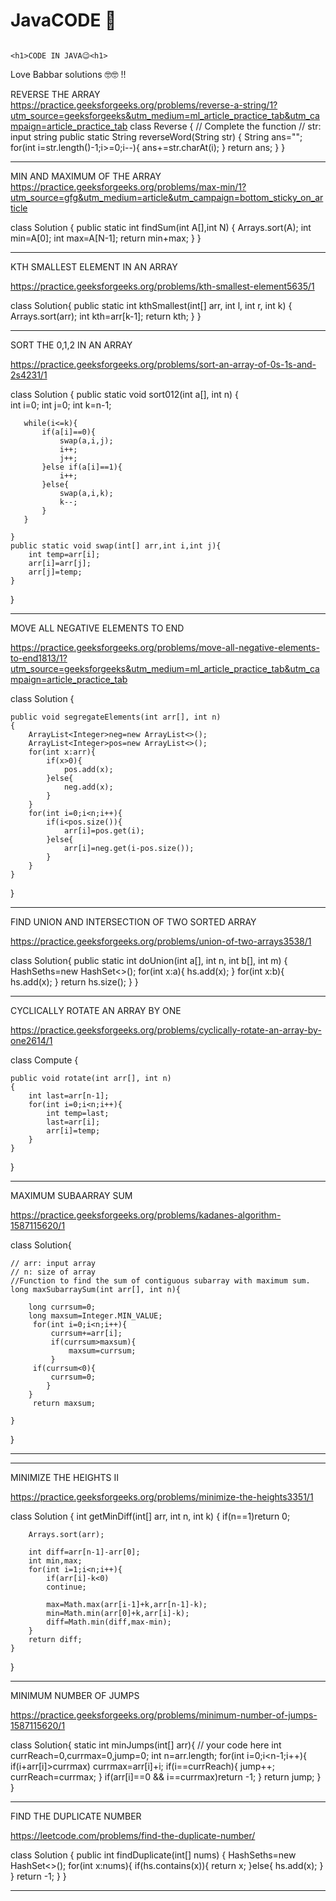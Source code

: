 # JavaCODE 🥀

                                                                      <h1>CODE IN JAVA😉<h1>

Love Babbar solutions 🤓🤓 !! 



REVERSE THE ARRAY
https://practice.geeksforgeeks.org/problems/reverse-a-string/1?utm_source=geeksforgeeks&utm_medium=ml_article_practice_tab&utm_campaign=article_practice_tab
class Reverse
{
    // Complete the function
    // str: input  string
    public static String reverseWord(String str)
    {
        String ans="";
        for(int i=str.length()-1;i>=0;i--){
            ans+=str.charAt(i);
        }
        return ans;
   }
}

---------------------------------------------------------------------------------------------------------------------------------------------------------------------------------

MIN AND MAXIMUM OF THE ARRAY
https://practice.geeksforgeeks.org/problems/max-min/1?utm_source=gfg&utm_medium=article&utm_campaign=bottom_sticky_on_article 

class Solution
{ 
    public static int findSum(int A[],int N) 
    {
       Arrays.sort(A);
       int min=A[0];
       int max=A[N-1];
       return min+max;
    }
}

-----------------------------------------------------------------------------------------------------------------------------------------------------------------------------

KTH SMALLEST ELEMENT IN AN ARRAY

https://practice.geeksforgeeks.org/problems/kth-smallest-element5635/1

class Solution{
    public static int kthSmallest(int[] arr, int l, int r, int k) 
    { 
        Arrays.sort(arr);
        int kth=arr[k-1];
        return kth;
    } 
}


------------------------------------------------------------------------------------------------------------------------------------------------------------------------------------

SORT THE 0,1,2 IN AN ARRAY

https://practice.geeksforgeeks.org/problems/sort-an-array-of-0s-1s-and-2s4231/1

class Solution
{
    public static void sort012(int a[], int n)
    {   
       int i=0;
       int j=0;
       int k=n-1;
       
       while(i<=k){
           if(a[i]==0){
               swap(a,i,j);
               i++;
               j++;
           }else if(a[i]==1){
               i++;
           }else{
               swap(a,i,k);
               k--;
           }
       }
       
    }
    public static void swap(int[] arr,int i,int j){
        int temp=arr[i];
        arr[i]=arr[j];
        arr[j]=temp;
    }
}

------------------------------------------------------------------------------------------------------------------------------------------------------------------------------------

MOVE ALL NEGATIVE ELEMENTS TO END

https://practice.geeksforgeeks.org/problems/move-all-negative-elements-to-end1813/1?utm_source=geeksforgeeks&utm_medium=ml_article_practice_tab&utm_campaign=article_practice_tab

class Solution {
    
    public void segregateElements(int arr[], int n)
    {
        ArrayList<Integer>neg=new ArrayList<>();
        ArrayList<Integer>pos=new ArrayList<>();
        for(int x:arr){
            if(x>0){
                pos.add(x);
            }else{
                neg.add(x);
            }
        }
        for(int i=0;i<n;i++){
            if(i<pos.size()){
                arr[i]=pos.get(i);
            }else{
                arr[i]=neg.get(i-pos.size());
            }
        }
    }
}

--------------------------------------------------------------------------------------------------------------------------------------------------------------------------

FIND UNION AND INTERSECTION OF  TWO SORTED  ARRAY 

https://practice.geeksforgeeks.org/problems/union-of-two-arrays3538/1

class Solution{
    public static int doUnion(int a[], int n, int b[], int m) 
    {
        HashSet<Integer>hs=new HashSet<>();
        for(int x:a){
            hs.add(x);
        }
        for(int x:b){
            hs.add(x);
        }
        return hs.size();
    }
}

------------------------------------------------------------------------------------------------------------------------------------------------------------------------------

CYCLICALLY ROTATE AN ARRAY BY ONE

https://practice.geeksforgeeks.org/problems/cyclically-rotate-an-array-by-one2614/1

class Compute {
    
    public void rotate(int arr[], int n)
    {
        int last=arr[n-1];
        for(int i=0;i<n;i++){
            int temp=last;
            last=arr[i];
            arr[i]=temp;
        }
    }
}

--------------------------------------------------------------------------------------------------------------------------------------------------------------------------------

MAXIMUM SUBAARRAY SUM

https://practice.geeksforgeeks.org/problems/kadanes-algorithm-1587115620/1


class Solution{

    // arr: input array
    // n: size of array
    //Function to find the sum of contiguous subarray with maximum sum.
    long maxSubarraySum(int arr[], int n){
        
        long currsum=0;
        long maxsum=Integer.MIN_VALUE;
         for(int i=0;i<n;i++){
             currsum+=arr[i];
             if(currsum>maxsum){
                 maxsum=currsum;
             }
         if(currsum<0){
             currsum=0;
            }
        }
         return maxsum;
        
    }
    
}


---------------------------------------------------------------------------------------------------------------------------------------------------------------------

---------------------------------------------------------------------------------------------------------------------------------------------------------------------

MINIMIZE THE HEIGHTS II

https://practice.geeksforgeeks.org/problems/minimize-the-heights3351/1

class Solution {
    int getMinDiff(int[] arr, int n, int k) {
        if(n==1)return 0;
        
        Arrays.sort(arr);
        
        int diff=arr[n-1]-arr[0];
        int min,max;
        for(int i=1;i<n;i++){
            if(arr[i]-k<0)
            continue;
            
            max=Math.max(arr[i-1]+k,arr[n-1]-k);
            min=Math.min(arr[0]+k,arr[i]-k);
            diff=Math.min(diff,max-min);
        }
        return diff;
    }
}

-----------------------------------------------------------------------------------------------------------------------------------------------------------------

MINIMUM NUMBER OF JUMPS

https://practice.geeksforgeeks.org/problems/minimum-number-of-jumps-1587115620/1

class Solution{
    static int minJumps(int[] arr){
        // your code here
        int currReach=0,currmax=0,jump=0;
        int n=arr.length;
        for(int i=0;i<n-1;i++){
            if(i+arr[i]>currmax)
                currmax=arr[i]+i;
                if(i==currReach){
                    jump++;
                    currReach=currmax;
        }
            if(arr[i]==0 && i==currmax)return -1;
        }
        return jump;
    }
}

------------------------------------------------------------------------------------------------------------------------------------------------------------------

FIND THE DUPLICATE NUMBER

https://leetcode.com/problems/find-the-duplicate-number/


class Solution {
    public int findDuplicate(int[] nums) {
    HashSet<Integer>hs=new HashSet<>();
    for(int x:nums){
        if(hs.contains(x)){
            return x;
        }else{
            hs.add(x);
        }
    }
    return -1;
}
}


-----------------------------------------------------------------------------------------------------------------------------------------------------------------


